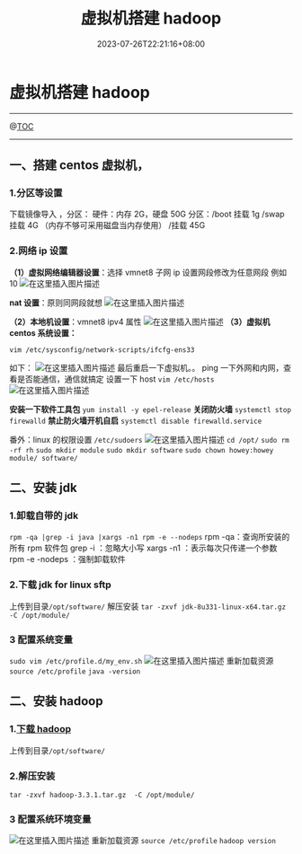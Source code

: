 ﻿---
title: "虚拟机搭建 hadoop"
date: 2023-07-26T22:21:16+08:00
draft: false
---

# 虚拟机搭建 hadoop

---

@[TOC](文章目录)

---

## 一、搭建 centos 虚拟机，

### 1.分区等设置

下载镜像导入 ，分区：
硬件：内存 2G，硬盘 50G
分区：/boot 挂载 1g
/swap 挂载 4G （内存不够可采用磁盘当内存使用）
/挂载 45G

### 2.网络 ip 设置

**（1）虚拟网络编辑器设置**：选择 vmnet8 子网 ip 设置网段修改为任意网段 例如 10
![在这里插入图片描述](https://img-blog.csdnimg.cn/e5ca05a7565f42f388135c69da874089.png?x-oss-process=image/watermark,type_d3F5LXplbmhlaQ,shadow_50,text_Q1NETiBAUG15eF93eWg=,size_20,color_FFFFFF,t_70,g_se,x_16)

**nat 设置**：原则同网段就想
![在这里插入图片描述](https://img-blog.csdnimg.cn/238b7dddf58040628b4e75daffe5a8ff.png?x-oss-process=image/watermark,type_d3F5LXplbmhlaQ,shadow_50,text_Q1NETiBAUG15eF93eWg=,size_20,color_FFFFFF,t_70,g_se,x_16)

**（2）本地机设置**：vmnet8 ipv4 属性
![在这里插入图片描述](https://img-blog.csdnimg.cn/7af9d7f02c56467b88bc20034290373c.png?x-oss-process=image/watermark,type_d3F5LXplbmhlaQ,shadow_50,text_Q1NETiBAUG15eF93eWg=,size_20,color_FFFFFF,t_70,g_se,x_16)
**（3）虚拟机 centos 系统设置：**

```
vim /etc/sysconfig/network-scripts/ifcfg-ens33
```

如下：
![在这里插入图片描述](https://img-blog.csdnimg.cn/e9c574739ecd4a63a0dc434df966438a.png?x-oss-process=image/watermark,type_d3F5LXplbmhlaQ,shadow_50,text_Q1NETiBAUG15eF93eWg=,size_15,color_FFFFFF,t_70,g_se,x_16)
最后重启一下虚拟机。。
ping 一下外网和内网，查看是否能通信，通信就搞定
设置一下 host
`vim /etc/hosts`
![在这里插入图片描述](https://img-blog.csdnimg.cn/9cb97be39c164ccb88252863040fde39.png?x-oss-process=image/watermark,type_d3F5LXplbmhlaQ,shadow_50,text_Q1NETiBAUG15eF93eWg=,size_20,color_FFFFFF,t_70,g_se,x_16)

**安装一下软件工具包**
`yum install -y epel-release`
**关闭防火墙**
`systemctl stop firewalld`
**禁止防火墙开机自启**
`systemctl disable firewalld.service`

番外：linux 的权限设置 `/etc/sudoers`
![在这里插入图片描述](https://img-blog.csdnimg.cn/794376df7dd542508fabf1841e49b1c2.png?x-oss-process=image/watermark,type_d3F5LXplbmhlaQ,shadow_50,text_Q1NETiBAUG15eF93eWg=,size_17,color_FFFFFF,t_70,g_se,x_16)
`cd /opt/`
`sudo rm -rf rh`
`sudo mkdir module`
`sudo mkdir software`
`sudo chown howey:howey  module/ software/`

## 二、安装 jdk

### 1.卸载自带的 jdk

`rpm -qa |grep -i java |xargs -n1 rpm -e --nodeps`
rpm -qa：查询所安装的所有 rpm 软件包
grep -i ：忽略大小写
xargs -n1 ：表示每次只传递一个参数
rpm -e -nodeps ：强制卸载软件

### 2.下载 jdk for linux sftp

上传到目录`/opt/software/`
解压安装
`tar -zxvf jdk-8u331-linux-x64.tar.gz -C /opt/module/`

### 3 配置系统变量

`sudo vim /etc/profile.d/my_env.sh`
![在这里插入图片描述](https://img-blog.csdnimg.cn/e5a0ac94b6f047ab9f1e64e47aa8ca0f.png)
重新加载资源
`source /etc/profile`
`java -version`

## 二、安装 hadoop

### 1.[下载 hadoop](https://www.apache.org/dyn/closer.cgi/hadoop/common/hadoop-3.3.1/hadoop-3.3.1.tar.gz)

上传到目录`/opt/software/`

### 2.解压安装

`tar -zxvf hadoop-3.3.1.tar.gz  -C /opt/module/`

### 3 配置系统环境变量

![在这里插入图片描述](https://img-blog.csdnimg.cn/0d48fd63fb7f442bb032e089beb12fdf.png)
重新加载资源
`source /etc/profile`
`hadoop version`
